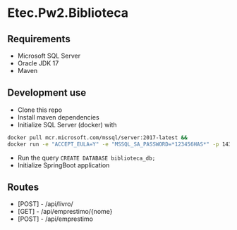 # Etec.Pw2.Biblioteca

## Requirements

- Microsoft SQL Server
- Oracle JDK 17
- Maven

## Development use

- Clone this repo
- Install maven dependencies
- Initialize SQL Server (docker) with 
```bash
docker pull mcr.microsoft.com/mssql/server:2017-latest &&
docker run -e "ACCEPT_EULA=Y" -e "MSSQL_SA_PASSWORD=*123456HAS*" -p 1433:1433 --name sqlhas --hostname sqlhas -d mcr.microsoft.com/mssql/server:2017-latest
```
- Run the query `CREATE DATABASE biblioteca_db;`
- Initialize SpringBoot application

## Routes

- [POST] - /api/livro/
- [GET] - /api/emprestimo/{nome}
- [POST] - /api/emprestimo